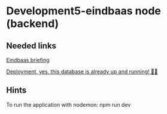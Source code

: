 # Development5-eindbaas node (backend)

## Needed links
[Eindbaas briefing](https://docs.google.com/document/d/1fiEBbAAShCFu9xkdJlYwf8vFJm6-Si5__vXE2rJcw14/edit?usp=sharing)

[Deployment, yes, this database is already up and running! 🤯🎉](https://eindbaas-donutello-node.onrender.com/)

## Hints
To run the application with nodemon: npm run dev
